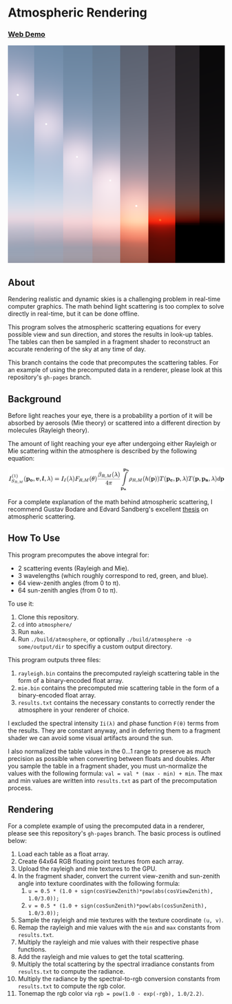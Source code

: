 # Atmospheric Rendering

### [Web Demo](https://danielshervheim.com/atmosphere/)

[![cover](images/all.png)](https://danielshervheim.com/atmosphere/)
 
## About

Rendering realistic and dynamic skies is a challenging problem in real-time computer graphics. The math behind light scattering is too complex to solve directly in real-time, but it can be done offline.

This program solves the atmospheric scattering equations for every possible view and sun direction, and stores the results in look-up tables. The tables can then be sampled in a fragment shader to reconstruct an accurate rendering of the sky at any time of day.

This branch contains the code that precomputes the scattering tables. For an example of using the precomputed data in a renderer, please look at this repository's `gh-pages` branch.

## Background

Before light reaches your eye, there is a probability a portion of it will be absorbed by aerosols (Mie theory) or scattered into a different direction by molecules (Rayleigh theory).

The amount of light reaching your eye after undergoing either Rayleigh or Mie scattering within the atmosphere is described by the following equation:

![img](images/equation.png)

For a complete explanation of the math behind atmospheric scattering, I recommend Gustav Bodare and Edvard Sandberg's excellent [thesis](http://publications.lib.chalmers.se/records/fulltext/203057/203057.pdf) on atmospheric scattering.




## How To Use

This program precomputes the above integral for:

- 2 scattering events (Rayleigh and Mie).
- 3 wavelengths (which roughly correspond to red, green, and blue).
- 64 view-zenith angles (from 0 to π).
- 64 sun-zenith angles (from 0 to π).



To use it:

1. Clone this repository.
2. `cd` into `atmosphere/`
3. Run `make`.
4. Run `./build/atmosphere`, or optionally `./build/atmosphere -o some/output/dir` to specifiy a custom output directory.



This program outputs three files:

1. `rayleigh.bin` contains the precomputed rayleigh scattering table in the form of a binary-encoded float array.
2. `mie.bin` contains the precomputed mie scattering table in the form of a binary-encoded float array.
3. `results.txt` contains the necessary constants to correctly render the atmosphere in your renderer of choice.



I excluded the spectral intensity `Ii(λ)` and phase function `F(θ)` terms from the results. They are constant anyway, and in deferring them to a fragment shader we can avoid some visual artifacts around the sun.



I also normalized the table values in the 0...1 range to preserve as much precision as possible when converting between floats and doubles. After you sample the table in a fragment shader, you must un-normalize the values with the following formula: `val = val * (max - min) + min`. The max and min values are written into `results.txt` as part of the precomputation process.



## Rendering

For a complete example of using the precomputed data in a renderer, please see this repository's `gh-pages` branch. The basic process is outlined below:

1. Load each table as a float array.
2. Create 64x64 RGB floating point textures from each array.
3. Upload the rayleigh and mie textures to the GPU.
4. In the fragment shader, convert the current view-zenith and sun-zenith angle into texture coordinates with the following formula:
   1. `u = 0.5 * (1.0 + sign(cosViewZenith)*pow(abs(cosViewZenith), 1.0/3.0));`
   2. `v = 0.5 * (1.0 + sign(cosSunZenith)*pow(abs(cosSunZenith), 1.0/3.0));`
5. Sample the rayleigh and mie textures with the texture coordinate `(u, v)`.
6. Remap the rayleigh and mie values with the `min` and `max` constants from `results.txt`.
7. Multiply the rayleigh and mie values with their respective phase functions.
8. Add the rayleigh and mie values to get the total scattering.
9. Multiply the total scattering by the spectral irradiance constants from `results.txt` to compute the radiance.
10. Multiply the radiance by the spectral-to-rgb conversion constants from `results.txt` to compute the rgb color.
11. Tonemap the rgb color via `rgb = pow(1.0 - exp(-rgb), 1.0/2.2)`.